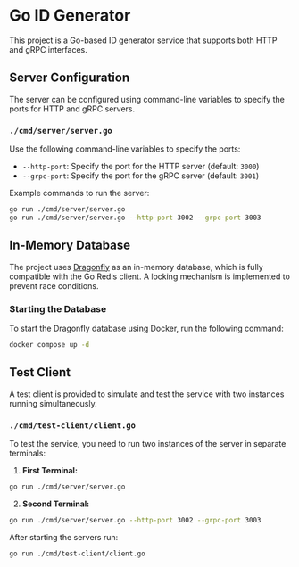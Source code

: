 # Go ID Generator

This project is a Go-based ID generator service that supports both HTTP and gRPC interfaces.

## Server Configuration

The server can be configured using command-line variables to specify the ports for HTTP and gRPC servers.

### `./cmd/server/server.go`

Use the following command-line variables to specify the ports:

- `--http-port`: Specify the port for the HTTP server (default: `3000`)
- `--grpc-port`: Specify the port for the gRPC server (default: `3001`)

Example commands to run the server:

```bash
go run ./cmd/server/server.go
go run ./cmd/server/server.go --http-port 3002 --grpc-port 3003
```

## In-Memory Database

The project uses [Dragonfly](https://dragonfly.io/) as an in-memory database, which is fully compatible with the Go Redis client. A locking mechanism is implemented to prevent race conditions.

### Starting the Database

To start the Dragonfly database using Docker, run the following command:

```bash
docker compose up -d
```

## Test Client

A test client is provided to simulate and test the service with two instances running simultaneously.

### `./cmd/test-client/client.go`

To test the service, you need to run two instances of the server in separate terminals:

1. **First Terminal:**
```bash
go run ./cmd/server/server.go
```

2. **Second Terminal:**
```bash
go run ./cmd/server/server.go --http-port 3002 --grpc-port 3003
```

After starting the servers run:
```bash
go run ./cmd/test-client/client.go
```
